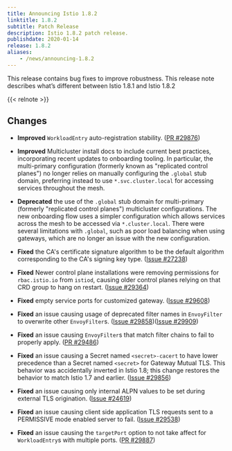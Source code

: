 ```yaml
---
title: Announcing Istio 1.8.2
linktitle: 1.8.2
subtitle: Patch Release
description: Istio 1.8.2 patch release.
publishdate: 2020-01-14
release: 1.8.2
aliases:
    - /news/announcing-1.8.2
---
```


This release contains bug fixes to improve robustness. This release note describes what’s different between Istio 1.8.1 and Istio 1.8.2

{{< relnote >}}

## Changes

- **Improved** `WorkloadEntry` auto-registration stability.
  ([PR #29876](https://github.com/istio/istio/pull/29876))

- **Improved** Multicluster install docs to include current
best practices, incorporating recent updates to onboarding tooling. In
particular, the multi-primary configuration (formerly known as
"replicated control planes") no longer relies on manually configuring the
`.global` stub domain, preferring instead to use `*.svc.cluster.local` for
accessing services throughout the mesh.

- **Deprecated** the use of the `.global` stub domain for multi-primary
(formerly "replicated control planes") multicluster configurations. The new
onboarding flow uses a simpler configuration which allows services across
the mesh to be accessed via `*.cluster.local`. There were several
limitations with `.global`, such as poor load balancing when using
gateways, which are no longer an issue with the new configuration.

- **Fixed** the CA's certificate signature algorithm to be the default algorithm corresponding to the CA's signing key type.
  ([Issue #27238](https://github.com/istio/istio/issues/27238))

- **Fixed** Newer control plane installations were removing permissions for `rbac.istio.io` from `istiod`, causing
older control planes relying on that CRD group to hang on restart.
  ([Issue #29364](https://github.com/istio/istio/issues/29364))

- **Fixed** empty service ports for customized gateway.
  ([Issue #29608](https://github.com/istio/istio/issues/29608))

- **Fixed** an issue causing usage of deprecated filter names in `EnvoyFilter` to overwrite other `EnvoyFilter`s.
  ([Issue #29858](https://github.com/istio/istio/issues/29858))([Issue #29909](https://github.com/istio/istio/issues/29909))

- **Fixed** an issue causing `EnvoyFilter`s that match filter chains to fail to properly apply.
   ([PR #29486](https://github.com/istio/istio/pull/29486))

- **Fixed** an issue causing a Secret named `<secret>-cacert` to have lower precedence than a Secret named `<secret>` for Gateway Mutual TLS. This behavior was accidentally inverted in Istio 1.8; this change restores the behavior to match Istio 1.7 and earlier.
  ([Issue #29856](https://github.com/istio/istio/issues/29856))

- **Fixed** an issue causing only internal ALPN values to be set during external TLS origination.
  ([Issue #24619](https://github.com/istio/istio/issues/24619))

- **Fixed** an issue causing client side application TLS requests sent to a PERMISSIVE mode enabled server to fail.
  ([Issue #29538](https://github.com/istio/istio/issues/29538))

- **Fixed** an issue causing the `targetPort` option to not take affect for `WorkloadEntry`s with multiple ports.
  ([PR #29887](https://github.com/istio/istio/pull/29887))
